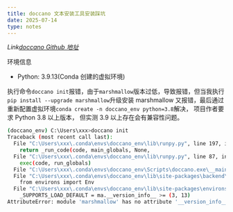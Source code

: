 ```yaml
---
title: doccano 文本安装工具安装踩坑
date: 2025-07-14
type: notes
---
```


_Link[doccano Github 地址](https://github.com/doccano/doccano)_

环境信息

- Python: 3.9.13(Conda 创建的虚拟环境)

执行命令`doccano init`报错，由于`marshmallow`版本过低，导致报错，但当我执行 `pip install --upgrade marshmallow`升级安装 marshmallow 又报错，最后通过重新配置虚拟环境`conda create -n doccano_env python=3.8`解决， 项目作者要求 Python 3.8 以上版本， 但实测 3.9 以上存在会有兼容性问题。

```bash
(doccano_env) C:\Users\xxx>doccano init
Traceback (most recent call last):
  File "C:\Users\xxx\.conda\envs\doccano_env\lib\runpy.py", line 197, in _run_module_as_main
    return _run_code(code, main_globals, None,
  File "C:\Users\xxx\.conda\envs\doccano_env\lib\runpy.py", line 87, in _run_code
    exec(code, run_globals)
  File "C:\Users\xxx\.conda\envs\doccano_env\Scripts\doccano.exe\__main__.py", line 4, in <module>
  File "C:\Users\xxx\.conda\envs\doccano_env\lib\site-packages\backend\cli.py", line 10, in <module>
    from environs import Env
  File "C:\Users\xxx\.conda\envs\doccano_env\lib\site-packages\environs\__init__.py", line 58, in <module>
    _SUPPORTS_LOAD_DEFAULT = ma.__version_info__ >= (3, 13)
AttributeError: module 'marshmallow' has no attribute '__version_info__'
```
